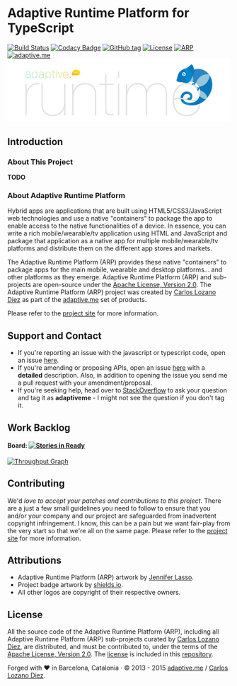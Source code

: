 
# Adaptive Runtime Platform for TypeScript
[![Build Status](https://api.travis-ci.org/AdaptiveMe/adaptive-arp-typescript.svg?branch=master)](https://travis-ci.org/AdaptiveMe/adaptive-arp-typescript) [![Codacy Badge](https://www.codacy.com/project/badge/f4ffa188d3bb4be99a7ad2363be2b1bc)](https://www.codacy.com/public/carlos/adaptive-arp-typescript) [![GitHub tag](https://img.shields.io/github/tag/AdaptiveMe/adaptive-arp-typescript.svg)](https://github.com/AdaptiveMe/adaptive-arp-typescript) [![License](https://img.shields.io/badge/license-apache%202-blue.svg)](https://raw.githubusercontent.com/AdaptiveMe/adaptive-arp-typescript/master/LICENSE) [![ARP](https://img.shields.io/badge/arp-typescript-blue.svg)](#) [![adaptive.me](https://img.shields.io/badge/adaptive-me-orange.svg)](http://adaptive.me)
[![Adaptive Runtime Platform](https://raw.githubusercontent.com/AdaptiveMe/AdaptiveMe.github.io/master/assets/logos/transparent/arp_for_Typescript.png)](#)
## Introduction

### About This Project

**TODO**

### About Adaptive Runtime Platform

Hybrid apps are applications that are built using HTML5/CSS3/JavaScript web technologies and use a native "containers" to package the app to enable access to the native functionalities of a device. In essence, you can write a rich mobile/wearable/tv application using HTML and JavaScript and package that application as a native app for multiple mobile/wearable/tv platforms and distribute them on the different app stores and markets.

The Adaptive Runtime Platform (ARP) provides these native "containers" to package apps for the main mobile, wearable and desktop platforms... and other platforms as they emerge. Adaptive Runtime Platform (ARP) and sub-projects are open-source under the [Apache License, Version 2.0](http://www.apache.org/licenses/LICENSE-2.0.html). The Adaptive Runtime Platform (ARP) project was created by [Carlos Lozano Diez](https://github.com/carloslozano) as part of the [adaptive.me](http://adaptive.me) set of products.

Please refer to the [project site](http://adaptiveme.github.io) for more information.

## Support and Contact

* If you're reporting an issue with the javascript or typescript code, open an issue [here](https://github.com/AdaptiveMe/adaptive-arp-javascript/issues).
* If you're amending or proposing APIs, open an issue [here](https://github.com/AdaptiveMe/adaptive-arp-api/issues) with a **detailed** description. Also, in addition to opening the issue you send me a pull request with your amendment/proposal.
* If you're seeking help, head over to [StackOverflow](http://stackoverflow.com/) to ask your question and tag it as **adaptiveme** - I might not see the question if you don't tag it. 

## Work Backlog

#### Board: [![Stories in Ready](https://badge.waffle.io/AdaptiveMe/adaptive-arp-typescript.svg?label=ready&title=Ready)](https://waffle.io/AdaptiveMe/adaptive-arp-typescript)

[![Throughput Graph](https://graphs.waffle.io/AdaptiveMe/adaptive-arp-typescript/throughput.svg)](https://waffle.io/AdaptiveMe/adaptive-arp-typescript/metrics)

## Contributing

We'd *love to accept your patches and contributions to this project*.  There are a just a few small guidelines you need to follow to ensure that you and/or your company and our project are safeguarded from inadvertent copyright infringement. I know, this can be a pain but we want fair-play from the very start so that we're all on the same page. Please refer to the [project site](http://adaptiveme.github.io) for more information.

## Attributions

* Adaptive Runtime Platform (ARP) artwork by [Jennifer Lasso](https://github.com/Jlassob).
* Project badge artwork by [shields.io](http://shields.io/).
* All other logos are copyright of their respective owners.

## License
All the source code of the Adaptive Runtime Platform (ARP), including all Adaptive Runtime Platform (ARP) sub-projects curated by [Carlos Lozano Diez](https://github.com/carloslozano), are distributed, and must be contributed to, under the terms of the [Apache License, Version 2.0](http://www.apache.org/licenses/LICENSE-2.0.html). The [license](https://raw.githubusercontent.com/AdaptiveMe/adaptive-arp-javascript/master/LICENSE) is included in this [repository](https://raw.githubusercontent.com/AdaptiveMe/adaptive-arp-javascript/master/LICENSE).

Forged with :heart: in Barcelona, Catalonia · © 2013 - 2015 [adaptive.me](http://adaptive.me) / [Carlos Lozano Diez](http://google.com/+CarlosLozano).

